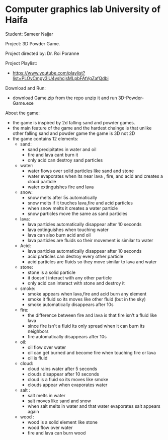 # Computer graphics lab University of Haifa

Student: Sameer Najjar 

Project: 3D Powder Game.

Project directed by: Dr. Roi Poranne

Project Playlist:
  - https://www.youtube.com/playlist?list=PLOvCmpy3lU4yshcjsMLpbFAtVgZafQdbi
  
Download and Run:
  - download Game.zip from the repo unzip it and run 3D-Powder-Game.exe

About the game:
 - the game is inspired by 2d falling sand and powder games.
 - the main feature of the game and the hardest chalnge is that unlike other falling sand 
 and powder game the game is 3D not 2D
 - the game contains 12 elements:
    - sand:
	    - sand precipitates in water and oil 
		- fire and lava cant burn it 
		- only acid can destroy sand particles
	- water:
	    - water flows over solid particles like sand and stone
		- water evaporates when its near lava , fire, and acid and creates a cloud particle
		- water extinguishes fire and lava 
	- snow:
	    - snow melts after 5s automatically 
		- snow melts if it touches lava,fire and acid particles
		- when snow melts it creates a water particle 
		- snow particles move the same as sand particles 
	- lava:
	    - lava particles automatically disappear after 10 seconds
		- lava extinguishes when touching water 
		- lava can also burn acid and oil 
		- lava particles are fluids so their movement is similar to water 
	- Acid:
	    - lava particles automatically disappear after 10 seconds
		- acid particles can destroy every other particle
		- acid particles are fluids so they move similar to lava and water 
	- stone:
	    - stone is a solid particle 
		- it doesn't interact with any other particle 
		- only acid can interact with stone and destroy it 
	- smoke:
	    - smoke appears when lava,fire and acid burn any element 
		- smoke it fluid so its moves like other fluid (but in the sky)
		- smoke automatically disappears after 10s 
	- fire:
	    - the difference between fire and lava is that fire isn't a fluid like lava
		- since fire isn't a fluid its only spread when it can burn its neighbors
		- fire automatically disappears after 10s
	- oil:
	    - oil flow over water
		- oil can get burned and become fire when touching fire or lava
		- oil is fluid
	- cloud:
	    - cloud rains water after 5 seconds 
		- clouds disappear after 10 seconds
		- cloud is a fluid so its moves like smoke
		- clouds appear when evaporates water
	- salt :
	    - salt melts in water 
		- salt moves like sand and snow
		- when salt melts in water and that water evaporates salt appears again 
	- wood :
	    - wood is a solid element like stone
		- wood flow over water
		- fire and lava can burn wood 